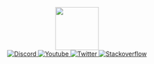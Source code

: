 <div id="header" align="center">
  <img src="https://i.ibb.co/v4P191S/PFP-Astronaut.png" width="100"/>
  <div id="badges">
  <a href="https://discord.com/invite/CVJbY9JH6Y">
    <img src="https://img.shields.io/badge/CDX%230001-5865F2?style=for-the-badge&logo=discord&logoColor=white" alt="Discord"/>
  </a>
  <a href="https://www.youtube.com/channel/UC7dgrP6p_Q5isI44ANMWvfg">
    <img src="https://img.shields.io/badge/CDX-red?style=for-the-badge&logo=youtube&logoColor=white" alt="Youtube"/>
  </a>
  <a href="https://twitter.com/CDXWasTaken">
    <img src="https://img.shields.io/badge/CDXWasTaken-blue?style=for-the-badge&logo=twitter&logoColor=white" alt="Twitter"/>
  </a>
    <a href="https://stackoverflow.com/users/20163481/cdx">
    <img src="https://img.shields.io/badge/Stackoverflow-orange?style=for-the-badge&logo=CDX&logoColor=white" alt="Stackoverflow"/>
  </a>
</div>
<img src="https://komarev.com/ghpvc/?username=CDX-1&style=flat-square&color=blue" alt=""/>
</div>
